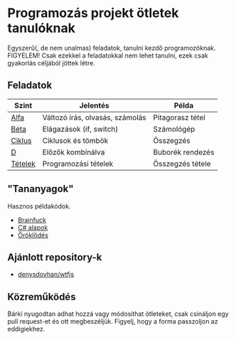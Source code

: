 # Programozás projekt ötletek tanulóknak

Egyszerű(, de nem unalmas) feladatok, tanulni kezdő programozóknak. FIGYELEM! Csak ezekkel a feladatokkal nem lehet tanulni, ezek csak gyakorlás céljából jöttek létre.

## Feladatok

| Szint                      | Jelentés                        | Példa            |
| -------------------------- | ------------------------------- | ---------------- |
| [Alfa](./Feladatok/A.md)   | Változó írás, olvasás, számolás | Pitagorasz tétel |
| [Béta](./Feladatok/B.md)   | Elágazások (if, switch)         | Számológép       |
| [Ciklus](./Feladatok/C.md) | Ciklusok és tömbök              | Összegzés        |
| [D](./Feladatok/D.md)      | Előzők kombínálva               | Buborék rendezés |
| [Tételek](Feladatok/T.md)  | Programozási tételek            | Összegzés tétele |

## "Tananyagok"

Hasznos példakódok.

- [Brainfuck](Tananyagok/brainfuck.md)
- [C# alapok](./Tananyagok/c#%20alapok.cs)
- [Öröklődés](Tananyagok/öröklődés.md)

## Ajánlott repository-k

- [denysdovhan/wtfjs](https://github.com/denysdovhan/wtfjs)

## Közreműködés

Bárki nyugodtan adhat hozzá vagy módosíthat ötleteket, csak csináljon egy pull request-et és ott megbeszéljük. Figyelj, hogy a forma passzoljon az eddigiekhez.
